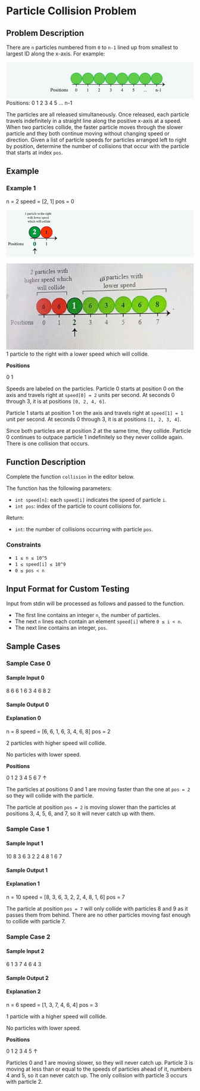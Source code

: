 # Particle Collision Problem

## Problem Description

There are `n` particles numbered from `0` to `n-1` lined up from smallest to largest ID along the x-axis. For example:

![alt text](cd1.jpg)
Positions: 0 1 2 3 4 5 ... n-1


The particles are all released simultaneously. Once released, each particle travels indefinitely in a straight line along the positive x-axis at a speed. When two particles collide, the faster particle moves through the slower particle and they both continue moving without changing speed or direction. Given a list of particle speeds for particles arranged left to right by position, determine the number of collisions that occur with the particle that starts at index `pos`.

## Example

### Example 1

n = 2
speed = [2, 1]
pos = 0

![alt text](cd2.jpg)

![alt text](cd3.jpg)
1 particle to the right with a lower speed which will collide.

**Positions**

0 1


Speeds are labeled on the particles. Particle 0 starts at position 0 on the axis and travels right at `speed[0] = 2` units per second. At seconds 0 through 3, it is at positions `[0, 2, 4, 6]`.

Particle 1 starts at position 1 on the axis and travels right at `speed[1] = 1` unit per second. At seconds 0 through 3, it is at positions `[1, 2, 3, 4]`.

Since both particles are at position 2 at the same time, they collide. Particle 0 continues to outpace particle 1 indefinitely so they never collide again. There is one collision that occurs.

## Function Description

Complete the function `collision` in the editor below.

The function has the following parameters:
- `int speed[n]`: each `speed[i]` indicates the speed of particle `i`.
- `int pos`: index of the particle to count collisions for.

Return:
- `int`: the number of collisions occurring with particle `pos`.

### Constraints

- `1 ≤ n ≤ 10^5`
- `1 ≤ speed[i] ≤ 10^9`
- `0 ≤ pos < n`

## Input Format for Custom Testing

Input from stdin will be processed as follows and passed to the function.

- The first line contains an integer `n`, the number of particles.
- The next `n` lines each contain an element `speed[i]` where `0 ≤ i < n`.
- The next line contains an integer, `pos`.

## Sample Cases

### Sample Case 0

#### Sample Input 0

8
6
6
1
6
3
4
6
8
2


#### Sample Output 0

#### Explanation 0

n = 8
speed = [6, 6, 1, 6, 3, 4, 6, 8]
pos = 2


2 particles with higher speed will collide.

No particles with lower speed.

**Positions**

0 1 2 3 4 5 6 7
↑


The particles at positions 0 and 1 are moving faster than the one at `pos = 2` so they will collide with the particle.

The particle at position `pos = 2` is moving slower than the particles at positions 3, 4, 5, 6, and 7, so it will never catch up with them.

### Sample Case 1

#### Sample Input 1

10
8
3
6
3
2
2
4
8
1
6
7


#### Sample Output 1


#### Explanation 1

n = 10
speed = [8, 3, 6, 3, 2, 2, 4, 8, 1, 6]
pos = 7


The particle at position `pos = 7` will only collide with particles 8 and 9 as it passes them from behind. There are no other particles moving fast enough to collide with particle 7.

### Sample Case 2

#### Sample Input 2

6
1
3
7
4
6
4
3

#### Sample Output 2


#### Explanation 2


n = 6
speed = [1, 3, 7, 4, 6, 4]
pos = 3


1 particle with a higher speed will collide.

No particles with lower speed.

**Positions**

0 1 2 3 4 5
↑

Particles 0 and 1 are moving slower, so they will never catch up. Particle 3 is moving at less than or equal to the speeds of particles ahead of it, numbers 4 and 5, so it can never catch up. The only collision with particle 3 occurs with particle 2.
